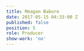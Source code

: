 ```yaml
---
title: Meagan Babore
date: 2017-05-15 04:33:00 Z
published: false
position: 5
role: Producer
show-work: 'no'
---
```



















